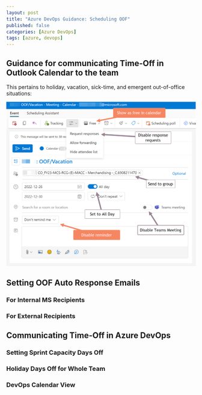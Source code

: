 ```yaml
---
layout: post
title: "Azure DevOps Guidance: Scheduling OOF"
published: false
categories: [Azure DevOps]
tags: [azure, devops]
---
```


## Guidance for communicating Time-Off in Outlook Calendar to the team

This pertains to holiday, vacation, sick-time, and emergent out-of-office situations:

![Out of Facility: OOF](/assets/images/OutOfFacilityComm.png)

## Setting OOF Auto Response Emails

### For Internal MS Recipients

### For External Recipients

## Communicating Time-Off in Azure DevOps

### Setting Sprint Capacity Days Off

### Holiday Days Off for Whole Team

### DevOps Calendar View
